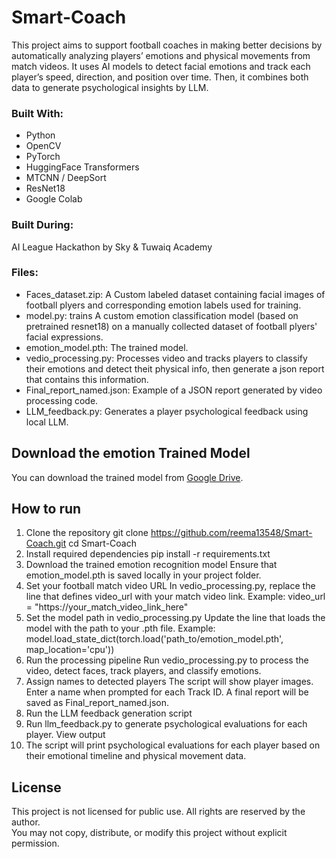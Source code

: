 # Smart-Coach
This project aims to support football coaches in making better decisions by automatically analyzing players’ emotions and physical movements from match videos.  It uses AI models to detect facial emotions and track each player’s speed, direction, and position over time. Then, it combines both  data to generate  psychological  insights by LLM.
###  Built With:
- Python
- OpenCV
- PyTorch
- HuggingFace Transformers
- MTCNN / DeepSort
- ResNet18
- Google Colab

###  Built During:
AI League Hackathon by Sky & Tuwaiq Academy

### Files:
- Faces_dataset.zip: A Custom labeled dataset containing facial images of football plyers and corresponding emotion labels used for training.
- model.py: trains A custom emotion classification model (based on pretrained resnet18) on a manually collected dataset of football plyers' facial expressions.
- emotion_model.pth: The trained model.
- vedio_processing.py: Processes video and tracks players to classify their emotions and detect theit physical info, then generate a json report that contains this information.
- Final_report_named.json: Example of a JSON report generated by video processing code.
- LLM_feedback.py: Generates a player psychological feedback using local LLM.

## Download the emotion Trained Model
You can download the trained model from [Google Drive](https://drive.google.com/file/d/1EBeqwMV4Vf_LlaFmW22PNjukdUYjOcXh/view?usp=sharing).

## How to run


1. Clone the repository
git clone https://github.com/reema13548/Smart-Coach.git
cd Smart-Coach
2. Install required dependencies
pip install -r requirements.txt
3. Download the trained emotion recognition model
Ensure that emotion_model.pth is saved locally in your project folder.
4. Set your football match video URL
In vedio_processing.py, replace the line that defines video_url with your match video link.
Example:
video_url = "https://your_match_video_link_here"
5. Set the model path in vedio_processing.py
Update the line that loads the model with the path to your .pth file.
Example:
model.load_state_dict(torch.load('path_to/emotion_model.pth', map_location='cpu'))
6. Run the processing pipeline
Run vedio_processing.py to process the video, detect faces, track players, and classify emotions.
7. Assign names to detected players
The script will show player images. Enter a name when prompted for each Track ID.
A final report will be saved as Final_report_named.json.
8. Run the LLM feedback generation script
9. Run llm_feedback.py to generate psychological evaluations for each player.
View output 
10. The script will print psychological evaluations for each player based on their emotional timeline and physical movement data.



 ##  License
This project is not licensed for public use. All rights are reserved by the author.  
You may not copy, distribute, or modify this project without explicit permission.
